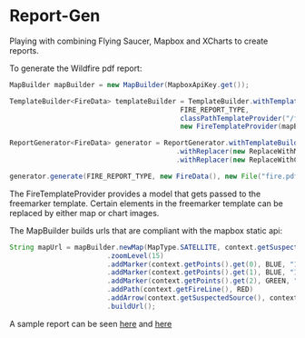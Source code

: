 
Report-Gen
==========

Playing with combining Flying Saucer, Mapbox and XCharts to create reports.

To generate the Wildfire pdf report:

```java
MapBuilder mapBuilder = new MapBuilder(MapboxApiKey.get());

TemplateBuilder<FireData> templateBuilder = TemplateBuilder.withTemplate(
                                          FIRE_REPORT_TYPE, 
                                          classPathTemplateProvider("/fire.html.ftl"),
                                          new FireTemplateProvider(mapBuilder));

ReportGenerator<FireData> generator = ReportGenerator.withTemplateBuilder(templateBuilder)
                                         .withReplacer(new ReplaceWithMap<>())
                                         .withReplacer(new ReplaceWithChart<>(new FireChartMaker()));

generator.generate(FIRE_REPORT_TYPE, new FireData(), new File("fire.pdf"));
```

The FireTemplateProvider provides a model that gets passed to the freemarker template. 
Certain elements in the freemarker template can be replaced by either map or chart images.

The MapBuilder builds urls that are compliant with the mapbox static api:

```java
String mapUrl = mapBuilder.newMap(MapType.SATELLITE, context.getSuspectedSource())
                        .zoomLevel(15)
                        .addMarker(context.getPoints().get(0), BLUE, "1")
                        .addMarker(context.getPoints().get(1), BLUE, "1")
                        .addMarker(context.getPoints().get(2), GREEN, "2")
                        .addPath(context.getFireLine(), RED)
                        .addArrow(context.getSuspectedSource(), context.getWindBearing(), WHITE, BLACK)
                        .buildUrl();
```

A sample report can be seen [here](https://github.com/plasma147/report-gen/raw/master/fire.pdf) and [here](https://github.com/plasma147/report-gen/raw/master/battle.pdf)
